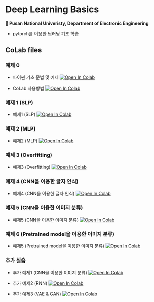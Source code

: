# Deep Learning Basics
**🏫 Pusan National Univeristy, Department of Electronic Engineering**

- pytorch를 이용한 딥러닝 기초 학습

## CoLab files

### 예제 0

- 파이썬 기초 문법 및 예제 [![Open In Colab](https://colab.research.google.com/assets/colab-badge.svg)](https://colab.research.google.com/github/joonheeCho/Artificial-Intelligence-Basic-Course/blob/main/%EC%9D%B8%EA%B3%B5%EC%A7%80%EB%8A%A5_%EA%B8%B0%EC%B4%88%EA%B3%BC%EC%A0%95_Day1.ipynb)


- CoLab 사용방법 [![Open In Colab](https://colab.research.google.com/assets/colab-badge.svg)](https://colab.research.google.com/drive/1PdzFDsrkyftpi47NlqgGSTY-4-1YPDF4?usp=drive_link)

### 예제 1 (SLP)

- 예제1 (SLP) [![Open In Colab](https://colab.research.google.com/assets/colab-badge.svg)](https://colab.research.google.com/drive/1Kg64xMoWn1Sqg5CxCh_lsXhmCp468Mdl)

### 예제 2 (MLP)

- 예제2 (MLP) [![Open In Colab](https://colab.research.google.com/assets/colab-badge.svg)](https://colab.research.google.com/drive/1Pokl16NTpTLoGhSl87QA3DUUderszenv)


### 예제 3 (Overfitting)

- 예제3 (Overfitting) [![Open In Colab](https://colab.research.google.com/assets/colab-badge.svg)](https://colab.research.google.com/drive/1g3QNPJDi2SUY3eWpbifgbJ1N21viASi9?usp=sharing)

### 예제 4 (CNN을 이용한 글자 인식)

- 예제4 (CNN을 이용한 글자 인식) [![Open In Colab](https://colab.research.google.com/assets/colab-badge.svg)](https://colab.research.google.com/drive/1HjSt-91rR3BQjQZZV9X3lPzEnbnflQaO)

### 예제 5 (CNN을 이용한 이미지 분류)

- 예제5 (CNN을 이용한 이미지 분류) [![Open In Colab](https://colab.research.google.com/assets/colab-badge.svg)](https://colab.research.google.com/drive/1Va7JJCEwCNpNjyU78RcXOIX0mGKWu6I8?usp=sharing)

### 예제 6 (Pretrained model을 이용한 이미지 분류)
- 예제5 (Pretrained model을 이용한 이미지 분류) [![Open In Colab](https://colab.research.google.com/assets/colab-badge.svg)](https://colab.research.google.com/drive/1ORyOrm5zzBiYDLg0GmnynLoW3HBvfh4T?usp=sharing)

  

### 추가 실습
- 추가 예제1 (CNN을 이용한 이미지 분류) [![Open In Colab](https://colab.research.google.com/assets/colab-badge.svg)](https://colab.research.google.com/drive/1Va7JJCEwCNpNjyU78RcXOIX0mGKWu6I8?usp=sharing)

- 추가 예제2 (RNN) [![Open In Colab](https://colab.research.google.com/assets/colab-badge.svg)](https://colab.research.google.com/github/joonheeCho/Artificial-Intelligence-Basic-Course/blob/main/%EC%9D%B8%EA%B3%B5%EC%A7%80%EB%8A%A5_%EA%B8%B0%EC%B4%88%EA%B3%BC%EC%A0%95_Day4.ipynb)

- 추가 예제3 (VAE & GAN) [![Open In Colab](https://colab.research.google.com/assets/colab-badge.svg)](https://colab.research.google.com/github/joonheeCho/Artificial-Intelligence-Basic-Course/blob/main/%EC%9D%B8%EA%B3%B5%EC%A7%80%EB%8A%A5_%EA%B8%B0%EC%B4%88%EA%B3%BC%EC%A0%95_Day5.ipynb)
